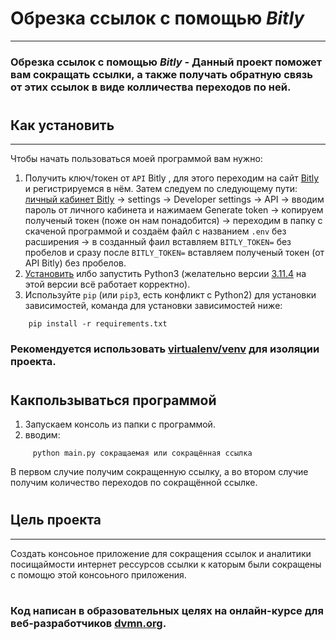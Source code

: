 

# __Обрезка ссылок с помощью *Bitly*__
___
### **Обрезка ссылок с помощью *Bitly*** - Данный проект поможет вам сокращать ссылки, а также получать обратную связь от этих ссылок в виде колличества переходов по ней.

#
## __Как установить__
___
Чтобы начать пользоваться моей программой вам нужно:
1. Получить ключ/токен от `API` Bitly , для этого переходим на сайт [Bitly](https://bitly.is/3PYvAPr) и регистрируемся в нём. 
Затем следуем по следующему пути: [личный кабинет Bitly](https://bitly.is/3PYvAPr) → settings → Developer settings → API → вводим пароль от личного кабинета и нажимаем Generate token → копируем полученый токен (поже он нам понадобится) → переходим в папку с скаченой программой и создаём файл с названием `.env` без расширения → в созданный фаил вставляем `BITLY_TOKEN=` без пробелов и сразу после `BITLY_TOKEN=` вставляем полученый токен (от API Bitly) без пробелов.
2. [Установить](https://bit.ly/3O1rWkW) илбо запустить Python3 (желательно версии [3.11.4](https://bit.ly/46MvdgG) на этой версии всё работает корректно).
3. Используйте `pip` (или `pip3`, есть конфликт с Python2) для установки зависимостей, команда для установки зависимостей ниже:
```
    pip install -r requirements.txt
```
### Рекомендуется использовать [virtualenv/venv](https://bit.ly/3XUudTL) для изоляции проекта.

#
## Какпользываться программой
1. Запускаем консоль из папки с программой.
2. вводим:
 ```
      python main.py сокращаемая или сокращённая ссылка
 ``` 
   В первом случие получим сокращенную ссылку, а во втором случие получим количество переходов по сокращённой ссылке.

#
## Цель проекта
___
Создать консоьное приложение для сокращения ссылок и аналитики посищаймости интернет рессурсов ссылки к каторым были сокращены с помощю этой консоьного приложения.

#
### Код написан в образовательных целях на онлайн-курсе для веб-разработчиков [dvmn.org](https://bit.ly/3O12fRN).